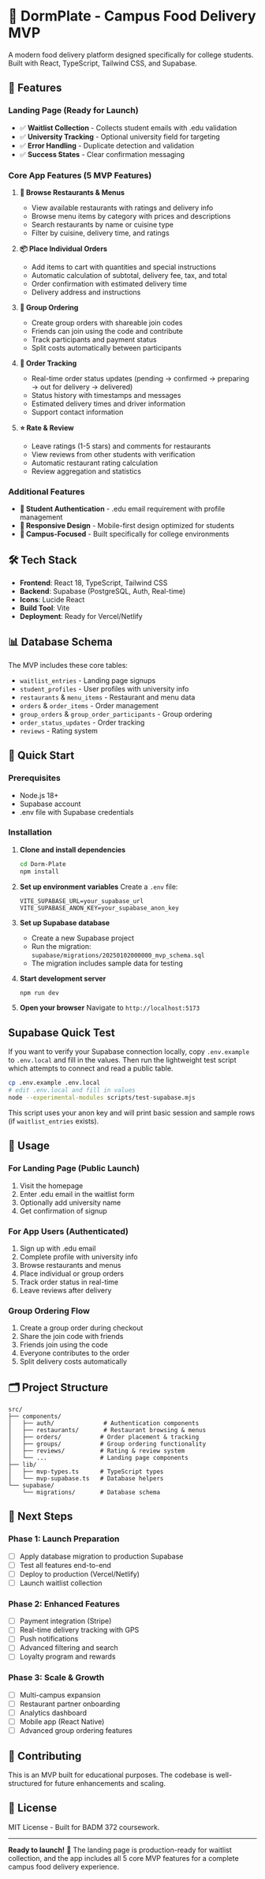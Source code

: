 # 🍕 DormPlate - Campus Food Delivery MVP

A modern food delivery platform designed specifically for college students. Built with React, TypeScript, Tailwind CSS, and Supabase.

## 🚀 Features

### Landing Page (Ready for Launch)
- ✅ **Waitlist Collection** - Collects student emails with .edu validation
- ✅ **University Tracking** - Optional university field for targeting
- ✅ **Error Handling** - Duplicate detection and validation
- ✅ **Success States** - Clear confirmation messaging

### Core App Features (5 MVP Features)

1. **🍕 Browse Restaurants & Menus**
   - View available restaurants with ratings and delivery info
   - Browse menu items by category with prices and descriptions
   - Search restaurants by name or cuisine type
   - Filter by cuisine, delivery time, and ratings

2. **📦 Place Individual Orders**
   - Add items to cart with quantities and special instructions
   - Automatic calculation of subtotal, delivery fee, tax, and total
   - Order confirmation with estimated delivery time
   - Delivery address and instructions

3. **👥 Group Ordering**
   - Create group orders with shareable join codes
   - Friends can join using the code and contribute
   - Track participants and payment status
   - Split costs automatically between participants

4. **🚚 Order Tracking**
   - Real-time order status updates (pending → confirmed → preparing → out for delivery → delivered)
   - Status history with timestamps and messages
   - Estimated delivery times and driver information
   - Support contact information

5. **⭐ Rate & Review**
   - Leave ratings (1-5 stars) and comments for restaurants
   - View reviews from other students with verification
   - Automatic restaurant rating calculation
   - Review aggregation and statistics

### Additional Features
- **🔐 Student Authentication** - .edu email requirement with profile management
- **📱 Responsive Design** - Mobile-first design optimized for students
- **🎯 Campus-Focused** - Built specifically for college environments

## 🛠️ Tech Stack

- **Frontend**: React 18, TypeScript, Tailwind CSS
- **Backend**: Supabase (PostgreSQL, Auth, Real-time)
- **Icons**: Lucide React
- **Build Tool**: Vite
- **Deployment**: Ready for Vercel/Netlify

## 📊 Database Schema

The MVP includes these core tables:
- `waitlist_entries` - Landing page signups
- `student_profiles` - User profiles with university info
- `restaurants` & `menu_items` - Restaurant and menu data
- `orders` & `order_items` - Order management
- `group_orders` & `group_order_participants` - Group ordering
- `order_status_updates` - Order tracking
- `reviews` - Rating system

## 🚀 Quick Start

### Prerequisites
- Node.js 18+ 
- Supabase account
- .env file with Supabase credentials

### Installation

1. **Clone and install dependencies**
   ```bash
   cd Dorm-Plate
   npm install
   ```

2. **Set up environment variables**
   Create a `.env` file:
   ```env
   VITE_SUPABASE_URL=your_supabase_url
   VITE_SUPABASE_ANON_KEY=your_supabase_anon_key
   ```

3. **Set up Supabase database**
   - Create a new Supabase project
   - Run the migration: `supabase/migrations/20250102000000_mvp_schema.sql`
   - The migration includes sample data for testing

4. **Start development server**
   ```bash
   npm run dev
   ```

5. **Open your browser**
   Navigate to `http://localhost:5173`

## Supabase Quick Test

If you want to verify your Supabase connection locally, copy `.env.example` to `.env.local` and fill in the values. Then run the lightweight test script which attempts to connect and read a public table.

```bash
cp .env.example .env.local
# edit .env.local and fill in values
node --experimental-modules scripts/test-supabase.mjs
```

This script uses your anon key and will print basic session and sample rows (if `waitlist_entries` exists).

## 📱 Usage

### For Landing Page (Public Launch)
1. Visit the homepage
2. Enter .edu email in the waitlist form
3. Optionally add university name
4. Get confirmation of signup

### For App Users (Authenticated)
1. Sign up with .edu email
2. Complete profile with university info
3. Browse restaurants and menus
4. Place individual or group orders
5. Track order status in real-time
6. Leave reviews after delivery

### Group Ordering Flow
1. Create a group order during checkout
2. Share the join code with friends
3. Friends join using the code
4. Everyone contributes to the order
5. Split delivery costs automatically

## 🗂️ Project Structure

```
src/
├── components/
│   ├── auth/              # Authentication components
│   ├── restaurants/       # Restaurant browsing & menus
│   ├── orders/           # Order placement & tracking
│   ├── groups/           # Group ordering functionality
│   ├── reviews/          # Rating & review system
│   └── ...               # Landing page components
├── lib/
│   ├── mvp-types.ts      # TypeScript types
│   └── mvp-supabase.ts   # Database helpers
└── supabase/
    └── migrations/       # Database schema
```

## 🎯 Next Steps

### Phase 1: Launch Preparation
- [ ] Apply database migration to production Supabase
- [ ] Test all features end-to-end
- [ ] Deploy to production (Vercel/Netlify)
- [ ] Launch waitlist collection

### Phase 2: Enhanced Features
- [ ] Payment integration (Stripe)
- [ ] Real-time delivery tracking with GPS
- [ ] Push notifications
- [ ] Advanced filtering and search
- [ ] Loyalty program and rewards

### Phase 3: Scale & Growth
- [ ] Multi-campus expansion
- [ ] Restaurant partner onboarding
- [ ] Analytics dashboard
- [ ] Mobile app (React Native)
- [ ] Advanced group ordering features

## 🤝 Contributing

This is an MVP built for educational purposes. The codebase is well-structured for future enhancements and scaling.

## 📄 License

MIT License - Built for BADM 372 coursework.

---

**Ready to launch!** 🚀 The landing page is production-ready for waitlist collection, and the app includes all 5 core MVP features for a complete campus food delivery experience.